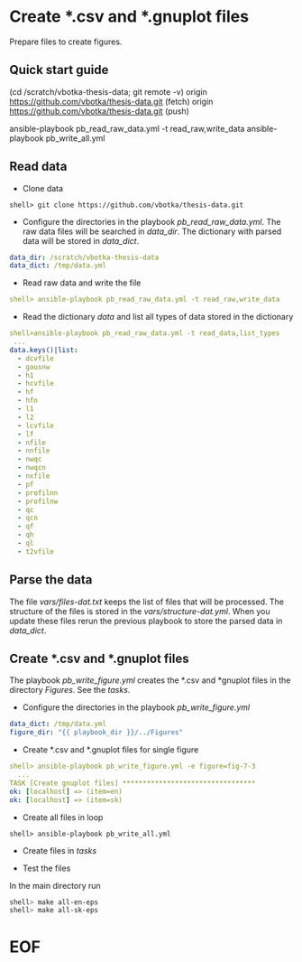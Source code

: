 # Create *.csv and *.gnuplot files

Prepare files to create figures.


## Quick start guide

(cd /scratch/vbotka-thesis-data; git remote -v)
origin  https://github.com/vbotka/thesis-data.git (fetch)
origin  https://github.com/vbotka/thesis-data.git (push)

ansible-playbook pb_read_raw_data.yml -t read_raw,write_data
ansible-playbook pb_write_all.yml


## Read data

* Clone data

```
shell> git clone https://github.com/vbotka/thesis-data.git
```

* Configure the directories in the playbook
  *pb_read_raw_data.yml*. The raw data files will be searched in
  *data_dir*. The dictionary with parsed data will be stored in
  *data_dict*.

```yaml
data_dir: /scratch/vbotka-thesis-data
data_dict: /tmp/data.yml
```

* Read raw data and write the file

```yaml
shell> ansible-playbook pb_read_raw_data.yml -t read_raw,write_data
```

* Read the dictionary *data* and list all types of data stored in the dictionary

```yaml
shell>ansible-playbook pb_read_raw_data.yml -t read_data,list_types
 ...
data.keys()|list:
  - dcvfile
  - gausnw
  - h1
  - hcvfile
  - hf
  - hfn
  - l1
  - l2
  - lcvfile
  - lf
  - nfile
  - nnfile
  - nwqc
  - nwqcn
  - nxfile
  - pf
  - profilnn
  - profilnw
  - qc
  - qcn
  - qf
  - qh
  - ql
  - t2vfile
```


## Parse the data

The file *vars/files-dat.txt* keeps the list of files that will be
processed. The structure of the files is stored in the
*vars/structure-dat.yml*. When you update these files rerun the
previous playbook to store the parsed data in *data_dict*.


## Create *.csv and *.gnuplot files

The playbook *pb_write_figure.yml* creates the *.csv and *gnuplot
files in the directory *Figures*. See the *tasks*.

* Configure the directories in the playbook *pb_write_figure.yml*

```yaml
data_dict: /tmp/data.yml
figure_dir: "{{ playbook_dir }}/../Figures"
```

* Create *.csv and *.gnuplot files for single figure

```yaml
shell> ansible-playbook pb_write_figure.yml -e figure=fig-7-3
  ...
TASK [Create gnuplot files] *********************************
ok: [localhost] => (item=en)
ok: [localhost] => (item=sk)
```

* Create all files in loop

```
shell> ansible-playbook pb_write_all.yml
```

* Create files in *tasks*

<TBD>

* Test the files

In the main directory run

```bash
shell> make all-en-eps
shell> make all-sk-eps
```

# EOF
